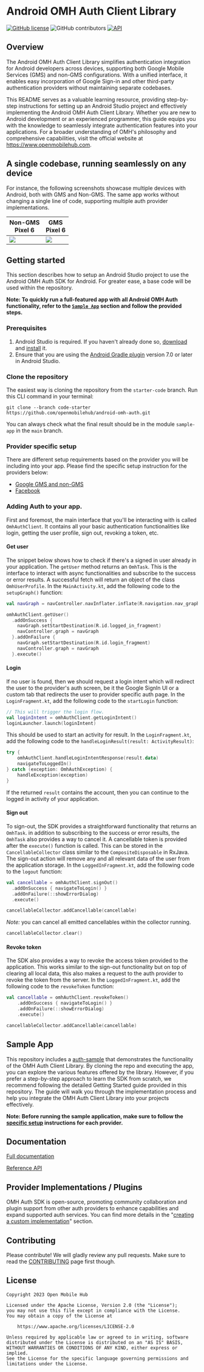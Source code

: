 # Android OMH Auth Client Library

[![GitHub license](https://img.shields.io/github/license/openmobilehub/omh-auth)](https://github.com/openmobilehub/omh-auth/blob/main/LICENSE)
![GitHub contributors](https://img.shields.io/github/contributors/openmobilehub/omh-auth)
[![API](https://img.shields.io/badge/API-23%2B-green.svg?style=flat)](https://developer.android.com/studio/releases/platforms#6.0)

## Overview

The Android OMH Auth Client Library simplifies authentication integration for Android developers across devices, supporting both Google Mobile Services (GMS) and non-GMS configurations. With a unified interface, it enables easy incorporation of Google Sign-in and other third-party authentication providers without maintaining separate codebases.

This README serves as a valuable learning resource, providing step-by-step instructions for setting up an Android Studio project and effectively implementing the Android OMH Auth Client Library. Whether you are new to Android development or an experienced programmer, this guide equips you with the knowledge to seamlessly integrate authentication features into your applications. For a broader understanding of OMH's philosophy and comprehensive capabilities, visit the official website at https://www.openmobilehub.com.

## A single codebase, running seamlessly on any device

For instance, the following screenshots showcase multiple devices with Android, both with GMS and Non-GMS. The same app works without changing a single line of code, supporting multiple auth provider implementations.

<div align="center">

| Non-GMS </br> Pixel 6                                                                                     | GMS </br> Pixel 6                                                                                         |
| --------------------------------------------------------------------------------------------------------- | --------------------------------------------------------------------------------------------------------- |
| <img src="https://github.com/openmobilehub/omh-auth/assets/1755383/6cd96f8d-c5dd-469f-b73b-f1a793597bcb"> | <img src="https://github.com/openmobilehub/omh-auth/assets/1755383/dcf3df18-ce91-45e7-8455-2eb64a814137"> |

</div>

## Getting started

This section describes how to setup an Android Studio project to use the Android OMH Auth SDK for Android. For greater ease, a base code will be used within the repository.

**Note: To quickly run a full-featured app with all Android OMH Auth functionality, refer to the [`Sample App`](#sample-app) section and follow the provided steps.**

### Prerequisites

1. Android Studio is required. If you haven't already done so, [download](https://developer.android.com/studio/index.html) and [install](https://developer.android.com/studio/install.html?pkg=studio) it.
2. Ensure that you are using the [Android Gradle plugin](https://developer.android.com/studio/releases/gradle-plugin) version 7.0 or later in Android Studio.

### Clone the repository

The easiest way is cloning the repository from the `starter-code` branch. Run this CLI command in your terminal:

```
git clone --branch code-starter https://github.com/openmobilehub/android-omh-auth.git
```

You can always check what the final result should be in the module `sample-app` in the `main` branch.

### Provider specific setup

There are different setup requirements based on the provider you will be including into your app. Please find the specific setup instruction for the providers below:

- [Google GMS and non-GMS](/docs/plugins/google/Readme.md)
- [Facebook](/docs/plugins/facebook/Readme.md)

### Adding Auth to your app.

First and foremost, the main interface that you'll be interacting with is called `OmhAuthClient`. It contains all your basic authentication functionalities like login, getting the user profile, sign out, revoking a token, etc.

#### Get user

The snippet below shows how to check if there's a signed in user already in your application. The `getUser` method returns an `OmhTask`. This is the interface to interact with async functionalities and subscribe to the success or error results. A successful fetch will return an object of the class `OmhUserProfile`. In the `MainActivity.kt`, add the following code to the `setupGraph()` function:

```kotlin
val navGraph = navController.navInflater.inflate(R.navigation.nav_graph)

omhAuthClient.getUser()
  .addOnSuccess {
    navGraph.setStartDestination(R.id.logged_in_fragment)
    navController.graph = navGraph
  }.addOnFailure {
    navGraph.setStartDestination(R.id.login_fragment)
    navController.graph = navGraph
  }.execute()
```

#### Login

If no user is found, then we should request a login intent which will redirect the user to the provider's auth screen, be it the Google SignIn UI or a custom tab that redirects the user to provider specific auth page. In the `LoginFragment.kt`, add the following code to the `startLogin` function:

```kotlin
// This will trigger the login flow.
val loginIntent = omhAuthClient.getLoginIntent()
loginLauncher.launch(loginIntent)
```

This should be used to start an activity for result. In the `LoginFragment.kt`, add the following code to the `handleLoginResult(result: ActivityResult)`:

```kotlin
try {
    omhAuthClient.handleLoginIntentResponse(result.data)
    navigateToLoggedIn()
} catch (exception: OmhAuthException) {
    handleException(exception)
}
```

If the returned `result` contains the account, then you can continue to the logged in activity of your application.

#### Sign out

To sign-out, the SDK provides a straightforward functionality that returns an `OmhTask`. in addition to subscribing to the success or error results, the `OmhTask` also provides a way to cancel it. A cancellable token is provided after the `execute()` function is called. This can be stored in the `CancellableCollector` class similar to the `CompositeDisposable` in RxJava. The sign-out action will remove any and all relevant data of the user from the application storage. In the `LoggedInFragment.kt`, add the following code to the `logout` function:

```kotlin
val cancellable = omhAuthClient.signOut()
  .addOnSuccess { navigateToLogin() }
  .addOnFailure(::showErrorDialog)
  .execute()

cancellableCollector.addCancellable(cancellable)
```

_Note:_ you can cancel all emitted cancellables within the collector running.

```kotlin
cancellableCollector.clear()
```

#### Revoke token

The SDK also provides a way to revoke the access token provided to the application. This works similar to the sign-out functionality but on top of clearing all local data, this also makes a request to the auth provider to revoke the token from the server. In the `LoggedInFragment.kt`, add the following code to the `revokeToken` function:

```kotlin
val cancellable = omhAuthClient.revokeToken()
    .addOnSuccess { navigateToLogin() }
    .addOnFailure(::showErrorDialog)
    .execute()

cancellableCollector.addCancellable(cancellable)
```

## Sample App

This repository includes a [auth-sample](/apps/auth-sample) that demonstrates the functionality of the OMH Auth Client Library. By cloning the repo and executing the app, you can explore the various features offered by the library. However, if you prefer a step-by-step approach to learn the SDK from scratch, we recommend following the detailed Getting Started guide provided in this repository. The guide will walk you through the implementation process and help you integrate the OMH Auth Client Library into your projects effectively.

**Note: Before running the sample application, make sure to follow the [specific setup](#provider-specific-setup) instructions for each provider.**

## Documentation

[Full documentation](https://github.com/openmobilehub/omh-auth/wiki)

[Reference API](https://openmobilehub.github.io/omh-auth)

## Provider Implementations / Plugins

OMH Auth SDK is open-source, promoting community collaboration and plugin support from other auth providers to enhance capabilities and expand supported auth services. You can find more details in the "[creating a custom implementation](https://github.com/openmobilehub/omh-auth/wiki/Creating-a-custom-implementation)" section.

## Contributing

Please contribute! We will gladly review any pull requests. Make sure to read
the [CONTRIBUTING](https://github.com/openmobilehub/omh-auth/blob/main/CONTRIBUTING.md) page first though.

## License

```
Copyright 2023 Open Mobile Hub

Licensed under the Apache License, Version 2.0 (the "License");
you may not use this file except in compliance with the License.
You may obtain a copy of the License at

    https://www.apache.org/licenses/LICENSE-2.0

Unless required by applicable law or agreed to in writing, software
distributed under the License is distributed on an "AS IS" BASIS,
WITHOUT WARRANTIES OR CONDITIONS OF ANY KIND, either express or implied.
See the License for the specific language governing permissions and
limitations under the License.
```
